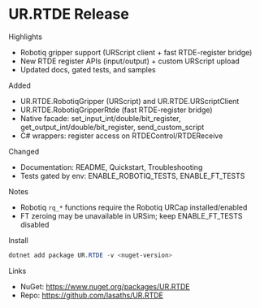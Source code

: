 # UR.RTDE <version> Release

Highlights
- Robotiq gripper support (URScript client + fast RTDE-register bridge)
- New RTDE register APIs (input/output) + custom URScript upload
- Updated docs, gated tests, and samples

Added
- UR.RTDE.RobotiqGripper (URScript) and UR.RTDE.URScriptClient
- UR.RTDE.RobotiqGripperRtde (fast RTDE-register bridge)
- Native facade: set_input_int/double/bit_register, get_output_int/double/bit_register, send_custom_script
- C# wrappers: register access on RTDEControl/RTDEReceive

Changed
- Documentation: README, Quickstart, Troubleshooting
- Tests gated by env: ENABLE_ROBOTIQ_TESTS, ENABLE_FT_TESTS

Notes
- Robotiq `rq_*` functions require the Robotiq URCap installed/enabled
- FT zeroing may be unavailable in URSim; keep ENABLE_FT_TESTS disabled

Install
```powershell
dotnet add package UR.RTDE -v <nuget-version>
```

Links
- NuGet: https://www.nuget.org/packages/UR.RTDE
- Repo: https://github.com/lasaths/UR.RTDE

